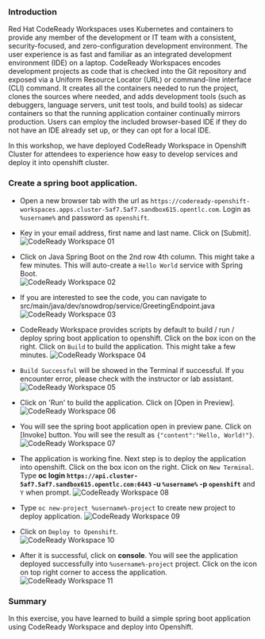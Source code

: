### Introduction

Red Hat CodeReady Workspaces uses Kubernetes and containers to provide any member of the development or IT team with a consistent, security-focused, and zero-configuration development environment. The user experience is as fast and familiar as an integrated development environment (IDE) on a laptop. CodeReady Workspaces encodes development projects as code that is checked into the Git repository and exposed via a Uniform Resource Locator (URL) or command-line interface (CLI) command. It creates all the containers needed to run the project, clones the sources where needed, and adds development tools (such as debuggers, language servers, unit test tools, and build tools) as sidecar containers so that the running application container continually mirrors production. Users can employ the included browser-based IDE if they do not have an IDE already set up, or they can opt for a local IDE.

In this workshop,  we have deployed CodeReady Workspace in Openshift Cluster for attendees to experience how easy to develop services and deploy it into openshift cluster. 

### Create a spring boot application. 

* Open a new browser tab with the url as `https://codeready-openshift-workspaces.apps.cluster-5af7.5af7.sandbox615.opentlc.com`.  Login as `%username%` and password as `openshift`.

* Key in your email address, first name and last name.  Click on [Submit].
![CodeReady Workspace 01](./images/02/crw-01.png)

* Click on Java Spring Boot on the 2nd row 4th column.  This might take a few minutes.   This will auto-create a `Hello World` service with Spring Boot.  
![CodeReady Workspace 02](./images/02/crw-02.png)

* If you are interested to see the code, you can navigate to src/main/java/dev/snowdrop/service/GreetingEndpoint.java 
![CodeReady Workspace 03](./images/02/crw-03.png)

* CodeReady Workspace provides scripts by default to build / run / deploy spring boot application to openshift.   Click on the box icon on the right.  Click on `Build` to build the application.  This might take a few minutes.
![CodeReady Workspace 04](./images/02/crw-04.png)

* `Build Successful` will be showed in the Terminal if successful.   If you encounter error,  please check with the instructor or lab assistant.
![CodeReady Workspace 05](./images/02/crw-05.png)

* Click on 'Run' to build the application.  Click on [Open in Preview].  
![CodeReady Workspace 06](./images/02/crw-06.png)

* You will see the spring boot application open in preview pane. Click on [Invoke] button.  You will see the result as `{"content":"Hello, World!"}`.   
![CodeReady Workspace 07](./images/02/crw-07.png)

* The application is working fine.  Next step is to deploy the application into openshift.   Click on the box icon on the right.  Click on `New Terminal`.  Type **oc login `https://api.cluster-5af7.5af7.sandbox615.opentlc.com:6443` -u `%username%` -p `openshift`** and `Y` when prompt. 
![CodeReady Workspace 08](./images/02/crw-08.png)

* Type `oc new-project %username%-project` to create new project to deploy application. 
![CodeReady Workspace 09](./images/02/crw-09.png)

* Click on `Deploy to Openshift`.   
![CodeReady Workspace 10](./images/02/crw-10.png)

* After it is successful, click on **console**.  You will see the application deployed successfully into `%username%-project` project.  Click on the icon on top right corner to access the application.                   
![CodeReady Workspace 11](./images/02/crw-11.png)

### Summary
In this exercise, you have learned to build a simple spring boot application using CodeReady Workspace and deploy into Openshift. 



